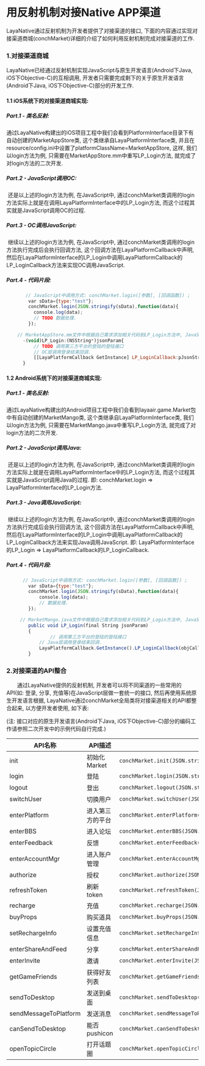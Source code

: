 # 用反射机制对接Native APP渠道



  LayaNative通过反射机制为开发者提供了对接渠道的接口, 下面的内容通过实现对接渠道商城(conchMarket)详细的介绍了如何利用反射机制完成对接渠道的工作.



### 1.对接渠道商城

  LayaNative已经通过反射机制实现JavaScript与原生开发语言(Android下Java, iOS下Objective-C)的互相调用, 开发者只需要完成剩下的关于原生开发语言(Android下Java, iOS下Objective-C)部分的开发工作.



####   1.1 iOS系统下的对接渠道商城实现:

#####     Part.1 - 类名反射:

​      通过LayaNative构建出的iOS项目工程中我们会看到PlatformInterface目录下有自动创建的MarketAppStore类, 这个类继承自LayaPlatformInterface类, 并且在resource/config.ini中设置了platformClassName=MarketAppStore, 这样, 我们以login方法为例, 只需要在MarketAppStore.mm中重写LP_Login方法, 就完成了对login方法的二次开发.

#####     Part.2 - JavaScript调用OC:

​      还是以上述的login方法为例, 在JavaScript中, 通过conchMarket类调用的login方法实际上就是在调用LayaPlatformInterface中的LP_Login方法, 而这个过程其实就是JavaScript调用OC的过程.

#####     Part.3 - OC调用JavaScript:

​      继续以上述的login方法为例, 在JavaScript中, 通过conchMarket类调用的login方法执行完成后会执行回调方法, 这个回调方法在LayaPlatformCallback中声明, 然后在LayaPlatformInterface的LP_Login中调用LayaPlatformCallback的LP_LoginCallback方法来实现OC调用JavaScript.

#####     Part.4 - 代码片段:

```javascript
       // JavaScript中调用方式: conchMarket.login([参数], [回调函数]) ;
        var sData={type:"test"};
        conchMarket.login(JSON.stringify(sData),function(data){
          console.log(data);
          // TODO 数据处理.
        });
```

```javascript
    // MarketAppStore.mm文件中根据自己需求添加相关代码到LP_Login方法中, JavaScript中调用conchMarket.login就会执行LP_Login方法.
      -(void)LP_Login:(NSString*)jsonParam{
          // TODO 调用第三方平台的登陆的登陆接口
          // OC层调用登录结束回调.
          [[LayaPlatformCallback GetInstance] LP_LoginCallback:pJsonString];
      }
```





####   1.2 Android系统下的对接渠道商城实现:

#####     Part.1 - 类名反射:

​      通过LayaNative构建出的Android项目工程中我们会看到layaair.game.Market包中有自动创建的MarketMango类, 这个类继承自LayaPlatformInterface类, 我们以login方法为例, 只需要在MarketMango.java中重写LP_Login方法, 就完成了对login方法的二次开发.

#####     Part.2 - JavaScript调用Java:

​      还是以上述的login方法为例, 在JavaScript中, 通过conchMarket类调用的login方法实际上就是在调用LayaPlatformInterface中的LP_Login方法, 而这个过程其实就是JavaScript调用Java的过程. 即: conchMarket.login => LayaPlatformInterface的LP_Login方法.

#####     Part.3 - Java调用JavaScript:

​      继续以上述的login方法为例, 在JavaScript中, 通过conchMarket类调用的login方法执行完成后会执行回调方法, 这个回调方法在LayaPlatformCallback中声明, 然后在LayaPlatformInterface的LP_Login中调用LayaPlatformCallback的LP_LoginCallback方法来实现Java调用JavaScript. 即: LayaPlatformInterface的LP_Login => LayaPlatformCallback的LP_LoginCallback.

#####     Part.4 - 代码片段:

```javascript
      // JavaScript中调用方式: conchMarket.login([参数], [回调函数]) ;
        var sData={type:"test"};
        conchMarket.login(JSON.stringify(sData),function(data){
            console.log(data);
            // 数据处理.
        });
```

```javascript
     // MarketMango.java文件中根据自己需求添加相关代码到LP_Login方法中, JavaScript中调用conchMarket.login就会执行LP_Login方法.
        public void LP_Login(final String jsonParam)
        {
                // 调用第三方平台的登陆的登陆接口
            // Java层调用登录结束回调.
            LayaPlatformCallback.GetInstance().LP_LoginCallback(objCallBack.toString());
        }
```





### 2.对接渠道的API整合

　　通过LayaNative提供的反射机制, 开发者可以将不同渠道的一些常用的API(如: 登录, 分享, 充值等)在JavaScript层做一套统一的接口, 然后再使用系统原生开发语言根据, LayaNative通过conchMarket全局类将对接渠道相关的API都整合起来, 以方便开发者使用, 如下表:

(注: 接口对应的原生开发语言(Android下Java, iOS下Objective-C)部分的编码工作请参照二次开发中的示例代码自行完成.)

| API名称                 | API描述      | API原型                                    |
| --------------------- | ---------- | ---------------------------------------- |
| init                  | 初始化Market  | `conchMarket.init(JSON.stringify(sData),function(data));` |
| login                 | 登陆         | `conchMarket.login(JSON.stringify(sData),function(data));` |
| logout                | 登出         | `conchMarket.logout(JSON.stringify(sData),function(data));` |
| switchUser            | 切换用户       | `conchMarket.switchUser(JSON.stringify(sData),function(data));` |
| enterPlatform         | 进入第三方的平台   | `conchMarket.enterPlatform(JSON.stringify(sData),function(data));` |
| enterBBS              | 进入论坛       | `conchMarket.enterBBS(JSON.stringify(sData),function(data));` |
| enterFeedback         | 反馈         | `conchMarket.enterFeedback(JSON.stringify(sData),function(data));` |
| enterAccountMgr       | 进入账户管理     | `conchMarket.enterAccountMgr(JSON.stringify(sData),function(data));` |
| authorize             | 授权         | `conchMarket.authorize(JSON.stringify(sData),function(data));` |
| refreshToken          | 刷新token    | `conchMarket.refreshToken(JSON.stringify(sData),function(data));` |
| recharge              | 充值         | `conchMarket.recharge(JSON.stringify(sData),function(data));` |
| buyProps              | 购买道具       | `conchMarket.buyProps(JSON.stringify(sData),function(data));` |
| setRechargeInfo       | 设置充值信息     | `conchMarket.setRechargeInfo(JSON.stringify(sData),function(data));` |
| enterShareAndFeed     | 分享         | `conchMarket.enterShareAndFeed(JSON.stringify(sData),function(data));` |
| enterInvite           | 邀请         | `conchMarket.enterInvite(JSON.stringify(sData),function(data));` |
| getGameFriends        | 获得好友列表     | `conchMarket.getGameFriends(JSON.stringify(sData),function(data));` |
| sendToDesktop         | 发送到桌面      | `conchMarket.sendToDesktop(JSON.stringify(sData),function(data));` |
| sendMessageToPlatform | 发送消息       | `conchMarket.sendMessageToPlatform(JSON.stringify(sData),function(data));` |
| canSendToDesktop      | 能否pushicon | `conchMarket.canSendToDesktop(JSON.stringify(sData),function(data));` |
| openTopicCircle       | 打开话题圈      | `conchMarket.openTopicCircle(JSON.stringify(sData),function(data));` |